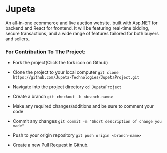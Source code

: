 # Jupeta
An all-in-one ecommerce and live auction website, built with Asp.NET for backend and React for frontend. It will be featuring real-time bidding, secure transactions, and a wide range of features tailored for both buyers and sellers..

### For Contribution To The Project:
- Fork the project(Click the fork icon on Github)

- Clone the project to your local computer
    `git clone https://github.com/Jupeta-Technologies/JupetaProject.git`

- Navigate into the project directory 
    `cd JupetaProject`

- Create a branch
    `git checkout -b <branch-name>`

- Make any required changes/additions and be sure to comment your code

- Commit any changes
 `git commit -m "Short description of change you made"`

- Push to your origin repository
    `git push origin <branch-name>`

- Create a new Pull Request in Github.
